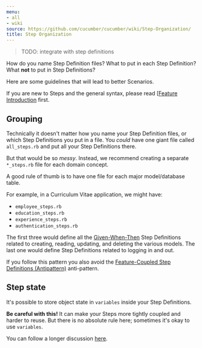 ```yaml
---
menu:
- all
- wiki
source: https://github.com/cucumber/cucumber/wiki/Step-Organization/
title: Step Organization
---
```


> TODO: integrate with step definitions

How do you name Step Definition files? What to put in each Step Definition? What **not** to put in Step Definitions? 

Here are some guidelines that will lead to better Scenarios. 

If you are new to Steps and the general syntax, please read [[Feature Introduction](/gherkin/feature-introduction/) first.

## Grouping

Technically it doesn't matter how you name your Step Definition files, or which Step Definitions you put in a file. You *could* have one giant file called `all_steps.rb` and put all your Step Definitions there. 

But that would be so *messy*. Instead, we recommend creating a separate `*_steps.rb` file for each domain concept. 

A good rule of thumb is to have one file for each major model/database table. 

For example, in a Curriculum Vitae application, we might have:

- `employee_steps.rb`
- `education_steps.rb`
- `experience_steps.rb`
- `authentication_steps.rb`

The first three would define all the [Given-When-Then](/gherkin/given-when-then/) Step Definitions related to creating, reading, updating, and deleting the various models. The last one would define Step Definitions related to logging in and out.

If you follow this pattern you also avoid the [Feature-Coupled Step Definitions (Antipattern)](/gherkin/antipatterns/) anti-pattern.

## Step state

It's possible to store object state in `variables` inside your Step Definitions. 

**Be careful with this!**  It can make your Steps more tightly coupled and harder to reuse. But there is no absolute rule here; sometimes it's okay to use `variables`. 

You can follow a longer discussion [here](http://www.mail-archive.com/rspec-users@rubyforge.org/msg06268.html).
